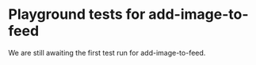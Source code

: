 # Playground tests for add-image-to-feed
We are still awaiting the first test run for add-image-to-feed.

